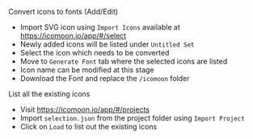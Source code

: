 Convert icons to fonts (Add/Edit)

- Import SVG icon using `Import Icons` available at https://icomoon.io/app/#/select
- Newly added icons will be listed under `Untitled Set`
- Select the icon which needs to be converted
- Move to `Generate Font` tab where the selected icons are listed
- Icon name can be modified at this stage
- Download the Font and replace the `/icomoon` folder

List all the existing icons

- Visit https://icomoon.io/app/#/projects
- Import `selection.json` from the project folder using `Import Project`
- Click on `Load` to list out the existing icons
